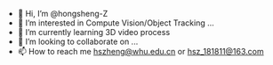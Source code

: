 - 👋 Hi, I’m @hongsheng-Z
- 👀 I’m interested in Compute Vision/Object Tracking ...
- 🌱 I’m currently learning 3D video process
- 💞️ I’m looking to collaborate on ...
- 📫 How to reach me hszheng@whu.edu.cn or hsz_181811@163.com

<!---
hongsheng-Z/hongsheng-Z is a ✨ special ✨ repository because its `README.md` (this file) appears on your GitHub profile.
You can click the Preview link to take a look at your changes.
--->
